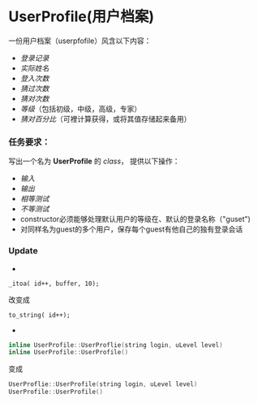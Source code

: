 # UserProfile(用户档案)

一份用户档案（userpfofile）风含以下内容：<br>
 * *登录记录*<br>
 * *实际姓名*<br>
 * *登入次数*<br>
 * *猜过次数*<br>
 * *猜对次数*<br>
 * *等级*（包括初级，中级，高级，专家）<br>
 * *猜对百分比*（可裡计算获得，或将其值存储起来备用）<br>

### 任务要求：
  写出一个名为 **UserProfile** 的 *class*， 提供以下操作：
 * *输入*<br>
 * *输出*<br>
 * *相等测试*<br>
 * *不等测试*<br>
 * constructor必须能够处理默认用户的等级在、默认的登录名称（"guset")<br>
 * 对同样名为guest的多个用户，保存每个guest有他自己的独有登录会话

### Update
*
```shell
_itoa( id++, buffer, 10);
```
改变成<br>
```shell
to_string( id++);
```

* 
```cpp
inline UserProfile::UserProflie(string login, uLevel level)
inline UserProfile::UserProfile()
```
变成<bt>
```cpp
UserProflie::UserProfile(string login, uLevel level)
UserProfile::UserProfile()
```
